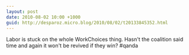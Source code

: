 ```yaml
---
layout: post
date: 2010-08-02 10:00 +1000
guid: http://desparoz.micro.blog/2010/08/02/t20133845352.html
---
```

Labor is stuck on the whole WorkChoices thing.  Hasn't the coalition said time and again it won't be revived if they win? #qanda
